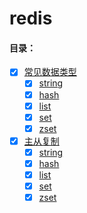 # redis

#### 目录：
- [x] [常见数据类型](data) 
  - [x] [string](data)
  - [x] [hash](data)
  - [x] [list](data)
  - [x] [set](data)
  - [x] [zset](data)
 - [x] [主从复制](mslave) 
   - [x] [string](data)
   - [x] [hash](data)
   - [x] [list](data)
   - [x] [set](data)
   - [x] [zset](data)